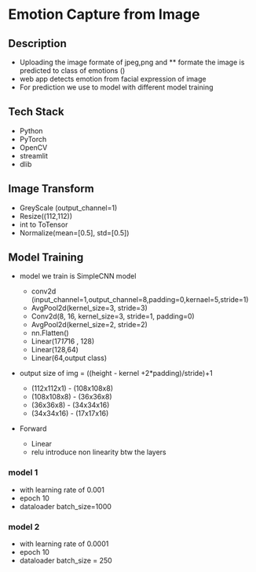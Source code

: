 # Emotion Capture from Image 
## Description 
  - Uploading the image formate of jpeg,png and ** formate the image is predicted to class of emotions ()
  - web app detects emotion from facial expression of image
  - For prediction we use to model with different model training
## Tech Stack 
  - Python
  - PyTorch
  - OpenCV
  - streamlit
  - dlib
## Image Transform 
  - GreyScale (output_channel=1)
  - Resize((112,112))
  - int to ToTensor
  - Normalize(mean=[0.5], std=[0.5])
## Model Training
  - model we train is SimpleCNN model
    - conv2d (input_channel=1,output_channel=8,padding=0,kernael=5,stride=1)
    - AvgPool2d(kernel_size=3, stride=3)
    - Conv2d(8, 16, kernel_size=3, stride=1, padding=0)
    - AvgPool2d(kernel_size=2, stride=2)
    - nn.Flatten()
    - Linear(17*17*16 , 128)
    - Linear(128,64)
    - Linear(64,output class)

  - output size of img = ((height - kernel +2*padding)/stride)+1
    - (112x112x1) - (108x108x8)
    - (108x108x8) - (36x36x8)
    - (36x36x8) - (34x34x16)
    - (34x34x16) - (17x17x16)

  - Forward
    - Linear
    - relu introduce non linearity btw the layers
### model 1
  - with learning rate of 0.001
  - epoch 10
  - dataloader batch_size=1000
### model 2
  - with learning rate of 0.0001
  - epoch 10
  - dataloader batch_size = 250
